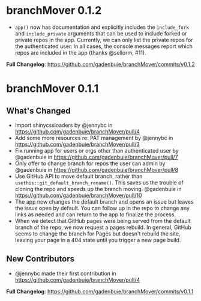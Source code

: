 # branchMover 0.1.2

* `app()` now has documentation and explicitly includes the `include_fork` and
  `include_private` arguments that can be used to include forked or private
  repos in the app. Currently, we can only list the private repos for the
  authenticated user. In all cases, the console messages report which repos are
  included in the app (thanks @sellorm, #11).
  
**Full Changelog**: https://github.com/gadenbuie/branchMover/commits/v0.1.2

# branchMover 0.1.1

## What's Changed

* Import shinycssloaders by @jennybc in https://github.com/gadenbuie/branchMover/pull/4
* Add some more resources re: PAT management by @jennybc in https://github.com/gadenbuie/branchMover/pull/3
* Fix running app for users or orgs other than authenticated user by @gadenbuie in https://github.com/gadenbuie/branchMover/pull/7
* Only offer to change branch for repos the user can admin by @gadenbuie in https://github.com/gadenbuie/branchMover/pull/8
* Use GitHub API to move default branch, rather than `usethis::git_default_branch_rename()`. This saves us the trouble of cloning the repo and speeds up the branch moving. @gadenbuie in https://github.com/gadenbuie/branchMover/pull/10
* The app now changes the default branch and opens an issue but leaves the issue open by default. You can follow up in the repo to change any links as needed and can return to the app to finalize the process.
* When we detect that GitHub pages were being served from the default branch of the repo, we now request a pages rebuild. In general, GitHub seems to change the branch for Pages but doesn't rebuild the site, leaving your page in a 404 state until you trigger a new page build.

## New Contributors

* @jennybc made their first contribution in https://github.com/gadenbuie/branchMover/pull/4

**Full Changelog**: https://github.com/gadenbuie/branchMover/commits/v0.1.1
